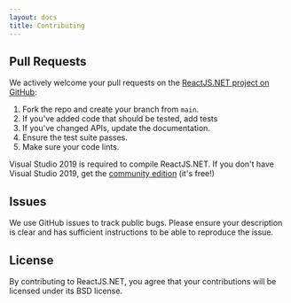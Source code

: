 ```yaml
---
layout: docs
title: Contributing
---
```


## Pull Requests

We actively welcome your pull requests on the
[ReactJS.NET project on GitHub](http://github.com/reactjs/React.NET):

1. Fork the repo and create your branch from `main`.
2. If you've added code that should be tested, add tests
3. If you've changed APIs, update the documentation.
4. Ensure the test suite passes.
5. Make sure your code lints.

Visual Studio 2019 is required to compile ReactJS.NET. If you don't have Visual Studio 2019, get the [community edition](https://visualstudio.microsoft.com/downloads/) (it's free!)

## Issues

We use GitHub issues to track public bugs. Please ensure your description is
clear and has sufficient instructions to be able to reproduce the issue.

## License

By contributing to ReactJS.NET, you agree that your contributions will be
licensed under its BSD license.

